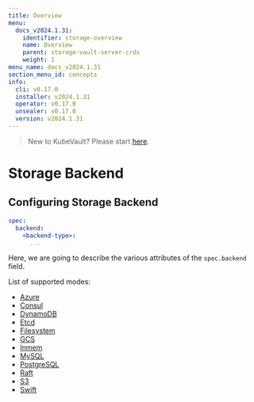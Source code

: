 ```yaml
---
title: Overview
menu:
  docs_v2024.1.31:
    identifier: storage-overview
    name: Overview
    parent: storage-vault-server-crds
    weight: 1
menu_name: docs_v2024.1.31
section_menu_id: concepts
info:
  cli: v0.17.0
  installer: v2024.1.31
  operator: v0.17.0
  unsealer: v0.17.0
  version: v2024.1.31
---
```


> New to KubeVault? Please start [here](/docs/v2024.1.31/concepts/README).

# Storage Backend

## Configuring Storage Backend

```yaml
spec:
  backend:
    <backend-type>:
      ...
```

Here, we are going to describe the various attributes of the `spec.backend` field.

List of supported modes:

- [Azure](/docs/v2024.1.31/concepts/vault-server-crds/storage/azure)
- [Consul](/docs/v2024.1.31/concepts/vault-server-crds/storage/consul)
- [DynamoDB](/docs/v2024.1.31/concepts/vault-server-crds/storage/dynamodb)
- [Etcd](/docs/v2024.1.31/concepts/vault-server-crds/storage/etcd)
- [Filesystem](/docs/v2024.1.31/concepts/vault-server-crds/storage/filesystem)
- [GCS](/docs/v2024.1.31/concepts/vault-server-crds/storage/gcs)
- [Inmem](/docs/v2024.1.31/concepts/vault-server-crds/storage/inmem)
- [MySQL](/docs/v2024.1.31/concepts/vault-server-crds/storage/mysql)
- [PostgreSQL](/docs/v2024.1.31/concepts/vault-server-crds/storage/postgresql)
- [Raft](/docs/v2024.1.31/concepts/vault-server-crds/storage/raft)
- [S3](/docs/v2024.1.31/concepts/vault-server-crds/storage/s3)
- [Swift](/docs/v2024.1.31/concepts/vault-server-crds/storage/swift)
